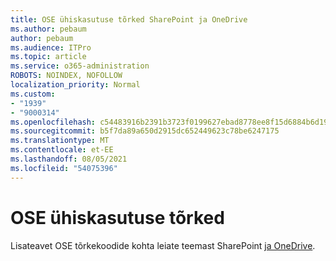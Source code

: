 ```yaml
---
title: OSE ühiskasutuse tõrked SharePoint ja OneDrive
ms.author: pebaum
author: pebaum
ms.audience: ITPro
ms.topic: article
ms.service: o365-administration
ROBOTS: NOINDEX, NOFOLLOW
localization_priority: Normal
ms.custom:
- "1939"
- "9000314"
ms.openlocfilehash: c54483916b2391b3723f0199627ebad8778ee8f15d6884b6d19b1f59f7093918
ms.sourcegitcommit: b5f7da89a650d2915dc652449623c78be6247175
ms.translationtype: MT
ms.contentlocale: et-EE
ms.lasthandoff: 08/05/2021
ms.locfileid: "54075396"
---
```

# <a name="ose-sharing-errors"></a>OSE ühiskasutuse tõrked

Lisateavet OSE tõrkekoodide kohta leiate teemast SharePoint [ja OneDrive](https://docs.microsoft.com/sharepoint/sharepoint-onedrive-error-message).
